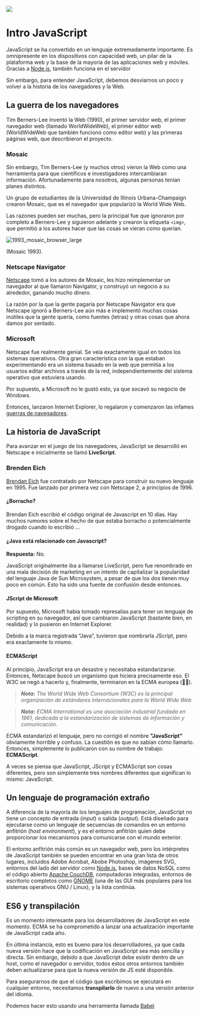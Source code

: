 ![](https://pataruco.github.io/ga-assets/assets/logos/ga.svg)

# Intro JavaScript

JavaScript se ha convertido en un lenguaje extremadamente importante. Es omnipresente en los dispositivos con capacidad web, un pilar de la plataforma web y la base de la mayoría de las aplicaciones web y móviles. Gracias a [Node.js](https://nodejs.org/), también funciona en el servidor

Sin embargo, para entender JavaScript, debemos desviarnos un poco y volver a la historia de los navegadores y la Web.

## La guerra de los navegadores

Tim Berners-Lee inventó la Web (1990), el primer servidor web, el primer navegador web (llamado WorldWideWeb), el primer editor web (WorldWideWeb que también funcionó como editor web) y las primeras páginas web, que describieron el proyecto.

### Mosaic

Sin embargo, Tim Berners-Lee (y muchos otros) vieron la Web como una herramienta para que científicos e investigadores intercambiaran información. Afortunadamente para nosotros, algunas personas tenían planes distintos.

Un grupo de estudiantes de la Universidad de Illinois Urbana-Champaign crearon Mosaic, que es el navegador que popularizó la World Wide Web.

Las razones pueden ser muchas, pero la principal fue que ignoraron por completo a Berners-Lee y siguieron adelante y crearon la etiqueta `<img>`, que permitió a los autores hacer que las cosas se vieran como querían.

![1993_mosaic_browser_large](https://cloud.githubusercontent.com/assets/40461/8239877/a153716a-15f6-11e5-9760-5d02cb984a2e.jpg)

(Mosaic 1993).

### Netscape Navigator

[Netscape](https://en.wikipedia.org/wiki/Netscape) tomó a los autores de Mosaic, les hizo reimplementar un navegador al que llamaron Navigator, y construyó un negocio a su alrededor, ganando mucho dinero.

La razón por la que la gente pagaría por Netscape Navigator era que Netscape ignoró a Berners-Lee aún más e implementó muchas cosas inútiles que la gente quería, como fuentes (letras) y otras cosas que ahora damos por sentado.

### Microsoft

Netscape fue realmente genial. Se veía exactamente igual en todos los sistemas operativos. Otra gran característica con la que estaban experimentando era un sistema basado en la web que permitía a los usuarios editar archivos a través de la red, independientemente del sistema operativo que estuviera usando.

Por supuesto, a Microsoft no le gustó esto, ya que socavó su negocio de Windows.

Entonces, lanzaron Internet Explorer, lo regalaron y comenzaron las infames [guerras de navegadores](https://en.wikipedia.org/wiki/Browser_wars).

## La historia de JavaScript

Para avanzar en el juego de los navegadores, JavaScript se desarrolló en Netscape e inicialmente se llamó **LiveScript**.

### Brenden Eich

[Brendan Eich](https://en.wikipedia.org/wiki/Brendan_Eich) fue contratado por Netscape para construir su nuevo lenguaje en 1995. Fue lanzado por primera vez con Netscape 2, a principios de 1996.

#### ¿Borracho?

Brendan Eich escribió el código original de Javascript en 10 días. Hay muchos rumores sobre el hecho de que estaba borracho o potencialmente drogado cuando lo escribió ...

#### ¿Java está relacionado con Javascript?

**Respuesta:** No.

JavaScript originalmente iba a llamarse LiveScript, pero fue renombrado en una mala decisión de marketing en un intento de capitalizar la popularidad del lenguaje Java de Sun Microsystem, a pesar de que los dos tienen muy poco en común. Esto ha sido una fuente de confusión desde entonces.

#### JScript de Microsoft

Por supuesto, Microsoft había tomado represalias para tener un lenguaje de scripting en su navegador, así que cambiaron JavaScript (bastante bien, en realidad) y lo pusieron en Internet Explorer.

Debido a la marca registrada “Java”, tuvieron que nombrarla JScript, pero era exactamente lo mismo.

#### ECMAScript

Al principio, JavaScript era un desastre y necesitaba estandarizarse. Entonces, Netscape buscó un organismo que hiciera precisamente eso. El W3C se negó a hacerlo y, finalmente, terminaron en la ECMA europea (🤷‍♂️).

> **_Nota:_** _The World Wide Web Consortium (W3C) es la principal organización de estándares internacionales para la World Wide Web_

> **_Nota:_** _ECMA International es una asociación industrial fundada en 1961, dedicada a la estandarización de sistemas de información y comunicación._

ECMA estandarizó el lenguaje, pero no corrigió el nombre **"JavaScript"** obviamente horrible y confuso. La cuestión es que no sabían cómo llamarlo. Entonces, simplemente lo publicaron con su nombre de trabajo: **ECMAScript**.

A veces se piensa que JavaScript, JScript y ECMAScript son cosas diferentes, pero son simplemente tres nombres diferentes que significan lo mismo: JavaScript.

## Un lenguaje de programación extraño

A diferencia de la mayoría de los lenguajes de programación, JavaScript no tiene un concepto de entrada (_input_) o salida (_output_). Está diseñado para ejecutarse como un lenguaje de secuencias de comandos en un entorno anfitrión (_host environment_), y es el entorno anfitrión quien debe proporcionar los mecanismos para comunicarse con el mundo exterior.

El entorno anfitrión más común es un navegador web, pero los intérpretes de JavaScript también se pueden encontrar en una gran lista de otros lugares, incluidos Adobe Acrobat, Abobe Photoshop, imágenes SVG, entornos del lado del servidor como [Node.js](http://nodejs.org/), bases de datos NoSQL como el código abierto [Apache CouchDB](http://couchdb.apache.org/), computadoras integradas, entornos de escritorio completos como [GNOME](http://www.gnome.org/) (una de las GUI más populares para los sistemas operativos GNU / Linux), y la lista continúa.

## ES6 y transpilación

Es un momento interesante para los desarrolladores de JavaScript en este momento. ECMA se ha comprometido a lanzar una actualización importante de JavaScript cada año.

En última instancia, esto es bueno para los desarrolladores, ya que cada nueva versión hace que la codificación en JavaScript sea más sencilla y directa. Sin embargo, debido a que JavaScript debe existir dentro de un host, como el navegador o servidor, todos estos otros entornos también deben actualizarse para que la nueva versión de JS esté disponible.

Para asegurarnos de que el código que escribimos se ejecutará en cualquier entorno, necesitamos **transpilarlo** de nuevo a una versión anterior del idioma.

Podemos hacer esto usando una herramienta llamada [Babel](https://babeljs.io/)
